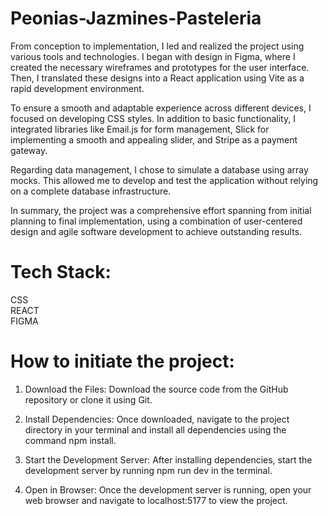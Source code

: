 # Peonias-Jazmines-Pasteleria

From conception to implementation, I led and realized the project using various tools and technologies. I began with design in Figma, where I created the necessary wireframes and prototypes for the user interface. Then, I translated these designs into a React application using Vite as a rapid development environment.

To ensure a smooth and adaptable experience across different devices, I focused on developing CSS styles. In addition to basic functionality, I integrated libraries like Email.js for form management, Slick for implementing a smooth and appealing slider, and Stripe as a payment gateway.

Regarding data management, I chose to simulate a database using array mocks. This allowed me to develop and test the application without relying on a complete database infrastructure.

In summary, the project was a comprehensive effort spanning from initial planning to final implementation, using a combination of user-centered design and agile software development to achieve outstanding results.

# Tech Stack:
  CSS </br>
  REACT </br>
  FIGMA </br>
  
# How to initiate the project:

1) Download the Files:
   Download the source code from the GitHub repository or clone it using Git.

2) Install Dependencies:
   Once downloaded, navigate to the project directory in your terminal and install all dependencies using the command npm install.

3) Start the Development Server:
   After installing dependencies, start the development server by running npm run dev in the terminal.

4) Open in Browser:
   Once the development server is running, open your web browser and navigate to localhost:5177 to view the project.
